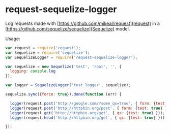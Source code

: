 request-sequelize-logger
========================

Log requests made with [https://github.com/mikeal/request](request) in a [https://github.com/sequelize/sequelize](Sequelize) model.

Usage:

```js
var request = require('request');
var Sequelize = require('sequelize');
var SequelizeLogger = require('request-sequelize-logger');

var sequelize = new Sequelize('test', 'root', '', {
  logging: console.log
});

var logger = SequelizeLogger('test_logger', sequelize);

sequelize.sync({force: true}).done(function (err) {

  logger(request.post('http://google.com/?some_qs=true', { form: {test: true} }));
  logger(request.post('http://httpbin.org/post', { form: {test: true} }));
  logger(request.get('http://httpbin.org/get', { qs: {test: true} }));
  logger(request.head('http://httpbin.org/get', { qs: {test: true} }));

});
```
